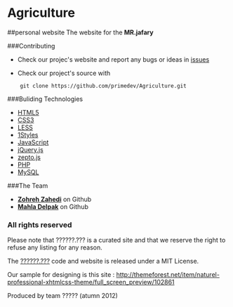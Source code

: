 Agriculture
===========
##personal website 
The website for the **MR.jafary**

###Contributing

* Check our projec's website and report any bugs or ideas in [issues](https://github.com/primedev/Agriculture.git)

* Check our project's source with
```
    git clone https://github.com/primedev/Agriculture.git
```

###Buliding Technologies
* [HTML5](http://ali.md/wiki/html5)
* [CSS3](http://ali.md/css3ref)
* [LESS](http://lesscss.org/)
* [1Styles](http://ali.md/1styles)
* [JavaScript](http://ali.md/wiki/javascript)
* [jQuery.js](http://ali.md/jquery.js)
* [zepto.js](http://zeptojs.com/)
* [PHP](http://ali.md/php/)
* [MySQL](http://ali.md/wiki/mysql)


###The Team
* [**Zohreh Zahedi**](http://github.com/zohreh-z) on Github
* [**Mahla Delpak**](https://github.com/mahlad) on Github

### All rights reserved ###
Please note that ??????.??? is a curated site and that we reserve the right to refuse any listing for any reason.

The [??????.???](http://??????.???) code and website is released under a MIT License.

Our sample for designing is this site : http://themeforest.net/item/naturel-professional-xhtmlcss-theme/full_screen_preview/102861

Produced by team ????? (atumn 2012)